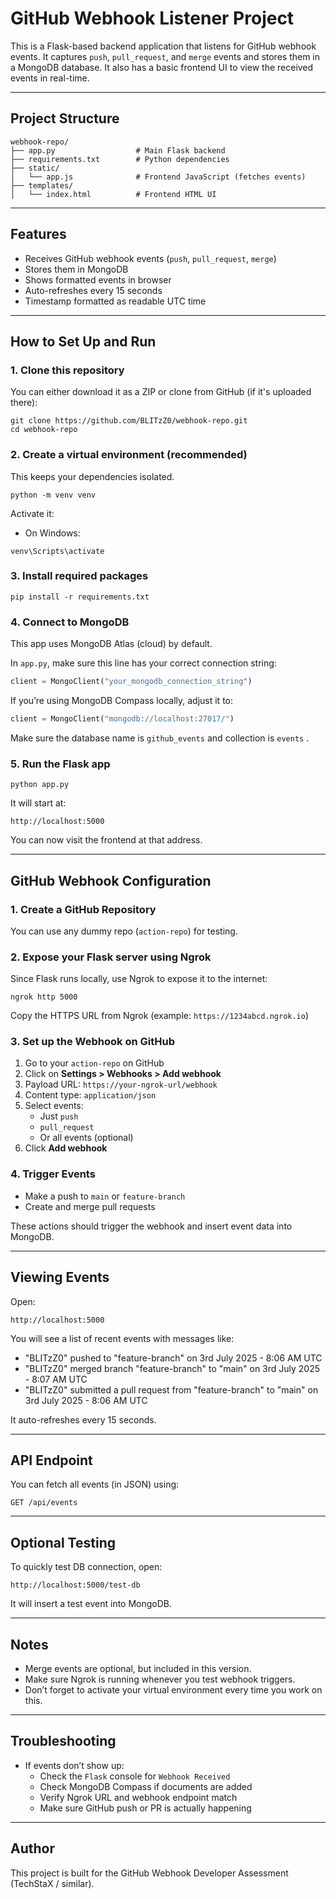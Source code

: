 # GitHub Webhook Listener Project

This is a Flask-based backend application that listens for GitHub webhook events. It captures `push`, `pull_request`, and `merge` events and stores them in a MongoDB database. It also has a basic frontend UI to view the received events in real-time.

---

## Project Structure

```
webhook-repo/
├── app.py                  # Main Flask backend
├── requirements.txt        # Python dependencies
├── static/
│   └── app.js              # Frontend JavaScript (fetches events)
├── templates/
│   └── index.html          # Frontend HTML UI
```

---

## Features

- Receives GitHub webhook events (`push`, `pull_request`, `merge`)
- Stores them in MongoDB
- Shows formatted events in browser
- Auto-refreshes every 15 seconds
- Timestamp formatted as readable UTC time

---

## How to Set Up and Run

### 1. Clone this repository

You can either download it as a ZIP or clone from GitHub (if it's uploaded there):

```
git clone https://github.com/BLITzZ0/webhook-repo.git
cd webhook-repo
```

### 2. Create a virtual environment (recommended)

This keeps your dependencies isolated.

```
python -m venv venv
```

Activate it:

- On Windows:
```
venv\Scripts\activate
```

### 3. Install required packages

```
pip install -r requirements.txt
```

### 4. Connect to MongoDB

This app uses MongoDB Atlas (cloud) by default.

In `app.py`, make sure this line has your correct connection string:

```python
client = MongoClient("your_mongodb_connection_string")
```

If you’re using MongoDB Compass locally, adjust it to:

```python
client = MongoClient("mongodb://localhost:27017/")
```

Make sure the database name is `github_events` and collection is `events` .

### 5. Run the Flask app

```
python app.py
```

It will start at:

```
http://localhost:5000
```

You can now visit the frontend at that address.

---

## GitHub Webhook Configuration

### 1. Create a GitHub Repository

You can use any dummy repo (`action-repo`) for testing.

### 2. Expose your Flask server using Ngrok

Since Flask runs locally, use Ngrok to expose it to the internet:

```
ngrok http 5000
```

Copy the HTTPS URL from Ngrok (example: `https://1234abcd.ngrok.io`)

### 3. Set up the Webhook on GitHub

1. Go to your `action-repo` on GitHub
2. Click on **Settings > Webhooks > Add webhook**
3. Payload URL: `https://your-ngrok-url/webhook`
4. Content type: `application/json`
5. Select events:
   - Just `push`
   - `pull_request`
   - Or all events (optional)
6. Click **Add webhook**

### 4. Trigger Events

- Make a push to `main` or `feature-branch`
- Create and merge pull requests

These actions should trigger the webhook and insert event data into MongoDB.

---

## Viewing Events

Open:

```
http://localhost:5000
```

You will see a list of recent events with messages like:

- "BLITzZ0" pushed to "feature-branch" on 3rd July 2025 - 8:06 AM UTC
- "BLITzZ0" merged branch "feature-branch" to "main" on 3rd July 2025 - 8:07 AM UTC
- "BLITzZ0" submitted a pull request from "feature-branch" to "main" on 3rd July 2025 - 8:06 AM UTC

It auto-refreshes every 15 seconds.

---

## API Endpoint

You can fetch all events (in JSON) using:

```
GET /api/events
```

---

## Optional Testing

To quickly test DB connection, open:

```
http://localhost:5000/test-db
```

It will insert a test event into MongoDB.

---

## Notes

- Merge events are optional, but included in this version.
- Make sure Ngrok is running whenever you test webhook triggers.
- Don’t forget to activate your virtual environment every time you work on this.

---

## Troubleshooting

- If events don’t show up:
  - Check the `Flask` console for `Webhook Received`
  - Check MongoDB Compass if documents are added
  - Verify Ngrok URL and webhook endpoint match
  - Make sure GitHub push or PR is actually happening

---

## Author

This project is built for the GitHub Webhook Developer Assessment (TechStaX / similar).
